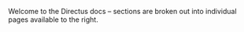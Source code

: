Welcome to the Directus docs – sections are broken out into individual pages available to the right.
